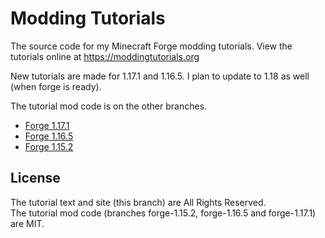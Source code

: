 # Modding Tutorials

The source code for my Minecraft Forge modding tutorials. View the tutorials online at https://moddingtutorials.org 

New tutorials are made for 1.17.1 and 1.16.5. I plan to update to 1.18 as well (when forge is ready). 

The tutorial mod code is on the other branches. 
- [Forge 1.17.1](https://github.com/LukeGrahamLandry/modding-tutorials/tree/forge-1.17.1)
- [Forge 1.16.5](https://github.com/LukeGrahamLandry/modding-tutorials/tree/forge-1.16.5)
- [Forge 1.15.2](https://github.com/LukeGrahamLandry/modding-tutorials/tree/forge-1.15.2)

## License 

The tutorial text and site (this branch) are All Rights Reserved.  
The tutorial mod code (branches forge-1.15.2, forge-1.16.5 and forge-1.17.1) are MIT. 
